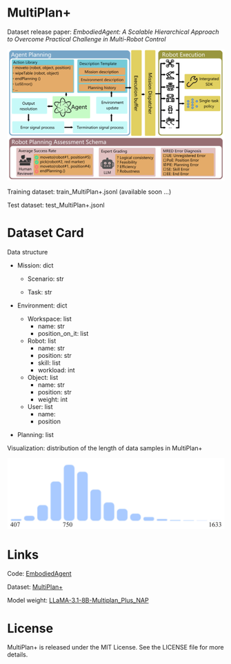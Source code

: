 # MultiPlan+
Dataset release paper: *EmbodiedAgent: A Scalable Hierarchical Approach to Overcome Practical Challenge in Multi-Robot Control*

![figure](.\figure1.png)

Training dataset: train_MultiPlan+.jsonl (available soon ...)

Test dataset: test_MultiPlan+.jsonl



# Dataset Card

Data structure

- Mission: dict
  - Scenario: str

  - Task: str

- Environment: dict
  - Workspace: list
    - name: str
    - position_on_it: list
  - Robot: list
    - name: str
    - position: str
    - skill: list
    - workload: int
  - Object: list
    - name: str
    - position: str
    - weight: int
  - User: list
    - name: 
    - position
- Planning: list



Visualization: distribution of the length of data samples in MultiPlan+

![figure2](.\figure2.jpg)



# Links

Code: [EmbodiedAgent](https://github.com/HaronW/EmbodiedAgent)

Dataset: [MultiPlan+](https://github.com/HaronW/MultiPlan_plus)

Model weight: [LLaMA-3.1-8B-Multiplan_Plus_NAP](https://huggingface.co/HaronW/LLaMA-3.1-8B-Multiplan_Plus_NAP)



# License

MultiPlan+ is released under the MIT License. See the LICENSE file for more details.